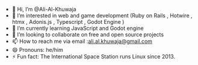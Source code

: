- 👋 Hi, I’m @Ali-Al-Khuwaja
- 👀 I’m interested in web and game development (Ruby on Rails , Hotwire , htmx , Adonis.js , Typescript , Godot Engine )
- 🌱 I’m currently learning JavaScript and Godot engine
- 💞️ I’m looking to collaborate on free and open source projects
- 📫 How to reach me via email :ali.al.khuwaja@gmail.com
- 😄 Pronouns: he/him
- ⚡ Fun fact: The International Space Station runs Linux since 2013.

<!---
Ali-Al-Khuwaja/Ali-Al-Khuwaja is a ✨ special ✨ repository because its `README.md` (this file) appears on your GitHub profile.
You can click the Preview link to take a look at your changes.
--->
